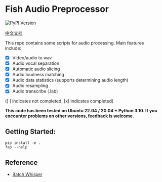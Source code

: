 # Fish Audio Preprocessor

[![PyPI Version](https://img.shields.io/pypi/v/fish-audio-preprocess.svg)](https://pypi.python.org/pypi/fish-audio-preprocess)

[中文文档](README.zh.md)

This repo contains some scripts for audio processing. Main features include:

- [x] Video/audio to wav
- [x] Audio vocal separation
- [x] Automatic audio slicing
- [x] Audio loudness matching
- [x] Audio data statistics (supports determining audio length)
- [x] Audio resampling
- [x] Audio transcribe (.lab)

([ ] indicates not completed, [x] indicates completed)

**This code has been tested on Ubuntu 22.04 / 20.04 + Python 3.10. If you encounter problems on other versions, feedback is welcome.**

## Getting Started:

```
pip install -e . 
fap --help
```

## Reference

- [Batch Whisper](https://github.com/Blair-Johnson/batch-whisper)

